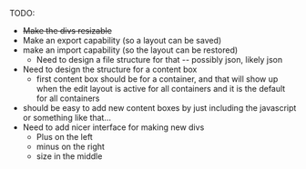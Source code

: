 TODO:
* ~~Make the divs resizable~~
* Make an export capability (so a layout can be saved)
* make an import capability (so the layout can be restored)
    * Need to design a file structure for that -- possibly json, likely json
* Need to design the structure for a content box 
    * first content box should be for a container, and that will show up 
      when the edit layout is active for all containers and it is the
      default for all containers
* should be easy to add new content boxes by just including the javascript or
  something like that... 
* Need to add nicer interface for making new divs 
    * Plus on the left
    * minus on the right
    * size in the middle

